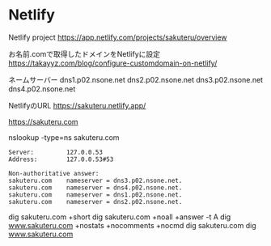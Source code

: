 Netlify
====

Netlify project
https://app.netlify.com/projects/sakuteru/overview


お名前.comで取得したドメインをNetlifyに設定
https://takayyz.com/blog/configure-customdomain-on-netlify/


ネームサーバー
dns1.p02.nsone.net
dns2.p02.nsone.net
dns3.p02.nsone.net
dns4.p02.nsone.net

NetlifyのURL
https://sakuteru.netlify.app/


https://sakuteru.com


nslookup  -type=ns sakuteru.com
```
Server:         127.0.0.53
Address:        127.0.0.53#53

Non-authoritative answer:
sakuteru.com    nameserver = dns3.p02.nsone.net.
sakuteru.com    nameserver = dns4.p02.nsone.net.
sakuteru.com    nameserver = dns1.p02.nsone.net.
sakuteru.com    nameserver = dns2.p02.nsone.net.
```

dig sakuteru.com +short
dig sakuteru.com +noall +answer -t A
dig www.sakuteru.com +nostats +nocomments +nocmd
dig sakuteru.com
dig www.sakuteru.com